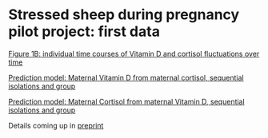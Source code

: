 # Stressed sheep during pregnancy pilot project: first data

[Figure 1B: individual time courses of Vitamin D and cortisol fluctuations over time](https://exploratory.io/viz/ivC1vEA9IX/log-scale-VitD-Cortisol-by-AnimalID-tJa5EpW3PU?embed=true)

[Prediction model: Maternal Vitamin D from maternal cortisol, sequential isolations and group](https://exploratory.io/viz/ivC1vEA9IX/VitD-lin-regression-by-group-Resid-vVs1cdO1bx?embed=true)

[Prediction model: Maternal Cortisol from maternal Vitamin D, sequential isolations and group](https://exploratory.io/viz/ivC1vEA9IX/Cortisol-linear-regression-by-group-Resid-upI0BJx8La?embed=true)

Details coming up in [preprint](https://arxiv.org/abs/1904.06377)
